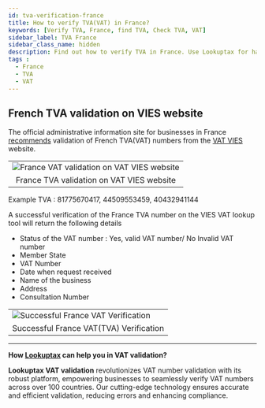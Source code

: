 ```yaml
---
id: tva-verification-france
title: How to verify TVA(VAT) in France?
keywords: [Verify TVA, France, find TVA, Check TVA, VAT]
sidebar_label: TVA France
sidebar_class_name: hidden
description: Find out how to verify TVA in France. Use Lookuptax for hassle-free validation of TVA in France.
tags : 
  - France
  - TVA
  - VAT
---
```


## French TVA validation on VIES website

The  official administrative information site for businesses in France [recommends](https://entreprendre.service-public.fr/vosdroits/F23570) validation of French TVA(VAT) numbers from the [VAT VIES](https://ec.europa.eu/taxation_customs/vies/#/vat-validation) website.

<table align="center" border="0px" border-color="#dedede"><tr><td>
  <img src="/docs/img/verify/vat-france.PNG" alt="France VAT validation on VAT VIES website" title="France VAT validation on VAT VIES website"/>
  </td></tr>
  <tr><td align="center">France TVA validation on VAT VIES website</td></tr>
</table>

Example TVA  : 81775670417, 44509553459, 40432941144

A successful verification of the France TVA number on the VIES VAT lookup tool will return the following details


* Status of the VAT number : Yes, valid VAT number/ No Invalid VAT number
* Member State 
* VAT Number  
* Date when request received  
* Name of the business
* Address 
* Consultation Number

<table align="center" border="0px" border-color="#dedede"><tr><td>
  <img src="/docs/img/verify/vat-details-france.PNG" alt="Successful France VAT Verification" title="Successful France VAT Verification on VIES"/>
  </td></tr>
  <tr><td align="center">Successful France VAT(TVA) Verification</td></tr>
</table>

----
**How [Lookuptax](https://lookuptax.com/) can help you in VAT validation?**

**Lookuptax VAT validation** revolutionizes VAT number validation with its robust platform, empowering businesses to seamlessly verify VAT numbers across over 100 countries. Our cutting-edge technology ensures accurate and efficient validation, reducing errors and enhancing compliance.

